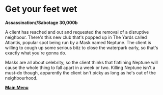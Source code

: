 # Get your feet wet
**Assassination//Sabotage**
**30,000b**

A client has reached and out and requested the removal of a disruptive neighbour. There's this new club that's popped up in The Yards called Atlantis, popular spot being run by a Mask named Neptune. The client is willing to cough up some serious bitz to close the waterpark early, so that's exactly what you're gonna do.

Masks are all about celebrity, so the client thinks that flatlining Neptune will cause the whole thing to fall apart in a week or two. Killing Neptune isn't a must-do though, apparently the client isn't picky as long as he's out of the neighbourhood.

**[Main Menu](README.md)**
